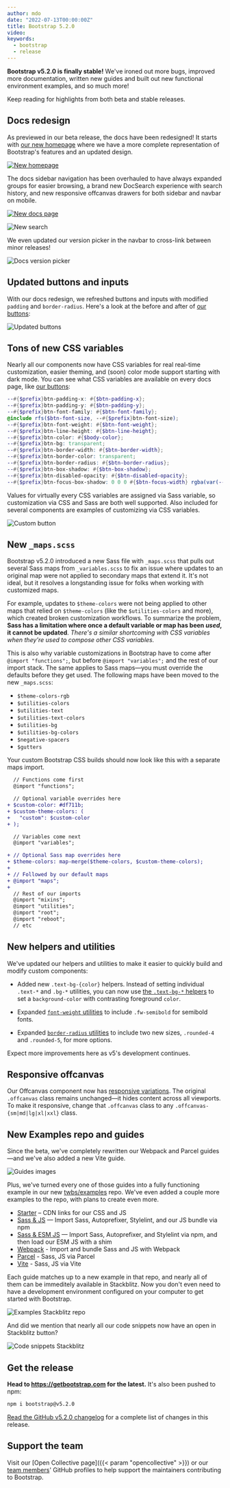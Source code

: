 ```yaml
---
author: mdo
date: "2022-07-13T00:00:00Z"
title: Bootstrap 5.2.0
video:
keywords:
  - bootstrap
  - release
---
```


**Bootstrap v5.2.0 is finally stable!** We've ironed out more bugs, improved more documentation, written new guides and built out new functional environment examples, and so much more!

Keep reading for highlights from both beta and stable releases.

## Docs redesign

As previewed in our beta release, the docs have been redesigned! It starts with [our new homepage](https://getbootstrap.com)  where we have a more complete representation of Bootstrap's features and an updated design.

[![New homepage](/assets/img/2022/05/docs-home.png)](https://getbootstrap.com)

The docs sidebar navigation has been overhauled to have always expanded groups for easier browsing, a brand new DocSearch experience with search history, and new responsive offcanvas drawers for both sidebar and navbar on mobile.

[![New docs page](/assets/img/2022/05/docs-quick-start.png)](https://getbootstrap.com/docs/5.2/getting-started/introduction/)

![New search](/assets/img/2022/05/docs-search.png)

We even updated our version picker in the navbar to cross-link between minor releases!

![Docs version picker](/assets/img/2022/05/docs-version-picker.png)

## Updated buttons and inputs

With our docs redesign, we refreshed buttons and inputs with modified `padding` and `border-radius`. Here's a look at the before and after of [our buttons](https://getbootstrap.com/docs/5.2/components/buttons/):

![Updated buttons](/assets/img/2022/05/buttons-compared.png)

## Tons of new CSS variables

Nearly all our components now have CSS variables for real real-time customization, easier theming, and (soon) color mode support starting with dark mode. You can see what CSS variables are available on every docs page, like [our buttons](https://getbootstrap.com/docs/5.2/components/buttons/#css):

```scss
--#{$prefix}btn-padding-x: #{$btn-padding-x};
--#{$prefix}btn-padding-y: #{$btn-padding-y};
--#{$prefix}btn-font-family: #{$btn-font-family};
@include rfs($btn-font-size, --#{$prefix}btn-font-size);
--#{$prefix}btn-font-weight: #{$btn-font-weight};
--#{$prefix}btn-line-height: #{$btn-line-height};
--#{$prefix}btn-color: #{$body-color};
--#{$prefix}btn-bg: transparent;
--#{$prefix}btn-border-width: #{$btn-border-width};
--#{$prefix}btn-border-color: transparent;
--#{$prefix}btn-border-radius: #{$btn-border-radius};
--#{$prefix}btn-box-shadow: #{$btn-box-shadow};
--#{$prefix}btn-disabled-opacity: #{$btn-disabled-opacity};
--#{$prefix}btn-focus-box-shadow: 0 0 0 #{$btn-focus-width} rgba(var(--#{$prefix}btn-focus-shadow-rgb), .5);
```

Values for virtually every CSS variables are assigned via Sass variable, so customization via CSS and Sass are both well supported. Also included for several components are examples of customizing via CSS variables.

![Custom button](/assets/img/2022/05/custom-button.png)

## New `_maps.scss`

Bootstrap v5.2.0 introduced a new Sass file with `_maps.scss` that pulls out several Sass maps from `_variables.scss` to fix an issue where updates to an original map were not applied to secondary maps that extend it. It's not ideal, but it resolves a longstanding issue for folks when working with customized maps.

For example, updates to `$theme-colors` were not being applied to other maps that relied on `$theme-colors` (like the `$utilities-colors` and more), which created broken customization workflows. To summarize the problem, **Sass has a limitation where once a default variable or map has been _used_, it cannot be updated**. _There's a similar shortcoming with CSS variables when they're used to compose other CSS variables._

This is also why variable customizations in Bootstrap have to come after `@import "functions";`, but before `@import "variables";` and the rest of our import stack. The same applies to Sass maps—you must override the defaults before they get used. The following maps have been moved to the new `_maps.scss`:

- `$theme-colors-rgb`
- `$utilities-colors`
- `$utilities-text`
- `$utilities-text-colors`
- `$utilities-bg`
- `$utilities-bg-colors`
- `$negative-spacers`
- `$gutters`

Your custom Bootstrap CSS builds should now look like this with a separate maps import.

```diff
  // Functions come first
  @import "functions";

  // Optional variable overrides here
+ $custom-color: #df711b;
+ $custom-theme-colors: (
+   "custom": $custom-color
+ );

  // Variables come next
  @import "variables";

+ // Optional Sass map overrides here
+ $theme-colors: map-merge($theme-colors, $custom-theme-colors);
+
+ // Followed by our default maps
+ @import "maps";
+
  // Rest of our imports
  @import "mixins";
  @import "utilities";
  @import "root";
  @import "reboot";
  // etc
```

## New helpers and utilities

We've updated our helpers and utilities to make it easier to quickly build and modify custom components:

- Added new `.text-bg-{color}` helpers. Instead of setting individual `.text-*` and `.bg-*` utilities, you can now use [the `.text-bg-*` helpers](https://getbootstrap.com/docs/5.2/helpers/color-background/) to set a `background-color` with contrasting foreground `color`.

- Expanded [`font-weight` utilities](https://getbootstrap.com/docs/5.2/utilities/text/#font-weight-and-italics) to include `.fw-semibold` for semibold fonts.

- Expanded [`border-radius` utilities](https://getbootstrap.com/docs/5.2/utilities/borders/#sizes) to include two new sizes, `.rounded-4` and `.rounded-5`, for more options.

Expect more improvements here as v5's development continues.

## Responsive offcanvas

Our Offcanvas component now has [responsive variations](https://getbootstrap.com/docs/5.2/components/offcanvas/#responsive). The original `.offcanvas` class remains unchanged—it hides content across all viewports. To make it responsive, change that `.offcanvas` class to any `.offcanvas-{sm|md|lg|xl|xxl}` class.

## New Examples repo and guides

Since the beta, we've completely rewritten our Webpack and Parcel guides—and we've also added a new Vite guide.

![Guides images](/assets/img/2022/07/bootstrap-guides@2x.png)

Plus, we've turned every one of those guides into a fully functioning example in our new [twbs/examples](https://github.com/twbs/examples) repo. We've even added a couple more examples to the repo, with plans to create even more.

- [Starter](https://github.com/twbs/examples/tree/main/starter/) – CDN links for our CSS and JS
- [Sass & JS](https://github.com/twbs/examples/tree/main/sass-js/) — Import Sass, Autoprefixer, Stylelint, and our JS bundle via npm
- [Sass & ESM JS](https://github.com/twbs/examples/tree/main/sass-js-esm/) — Import Sass, Autoprefixer, and Stylelint via npm, and then load our ESM JS with a shim
- [Webpack](https://github.com/twbs/examples/tree/main/webpack/) - Import and bundle Sass and JS with Webpack
- [Parcel](https://github.com/twbs/examples/tree/main/parcel/) - Sass, JS via Parcel
- [Vite](https://github.com/twbs/examples/tree/main/vite/) - Sass, JS via Vite

Each guide matches up to a new example in that repo, and nearly all of them can be immeditely available in Stackblitz. Now you don't even need to have a development environment configured on your computer to get started with Bootstrap.

![Examples Stackblitz repo](/assets/img/2022/07/guides-stackblitz.png)

And did we mention that nearly all our code snippets now have an open in Stackblitz button?

![Code snippets Stackblitz](/assets/img/2022/07/snippets-stackblitz.png)

## Get the release

**Head to <https://getbootstrap.com> for the latest.** It's also been pushed to npm:

```sh
npm i bootstrap@v5.2.0
```

[Read the GitHub v5.2.0 changelog](https://github.com/twbs/bootstrap/releases/tag/v5.2.0) for a complete list of changes in this release.

## Support the team

Visit our [Open Collective page]({{< param "opencollective" >}}) or our [team members](https://github.com/orgs/twbs/people)' GitHub profiles to help support the maintainers contributing to Bootstrap.
